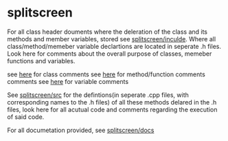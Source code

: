 # splitscreen

For all class header douments where the deleration of the class and its methods and member variables, stored see [splitscreen/inculde](splitscreen/inculde). Where all class/method/memeber variable declartions are located in seperate .h files. Look here for comments about the overall purpose of classes, memeber functions and variables.

see [here](https://google.github.io/styleguide/cppguide.html#Class_Comments) for class comments
see [here](https://google.github.io/styleguide/cppguide.html#Function_Comments) for method/function comments comments
see [here](https://google.github.io/styleguide/cppguide.html#Variable_Comments) for variable comments

See [splitscreen/src](splitscreen/src) for the defintions(in seperate .cpp files, with corresponding names to the .h files) of all these methods delared in the .h files, look here for all acutual code and comments regarding the execution of said code.

For all documetation provided, see [splitscreen/docs](splitscreen/docs)
